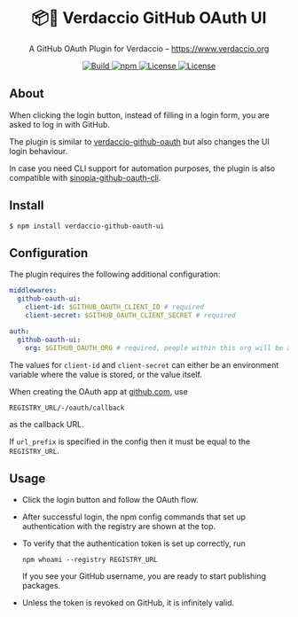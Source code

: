 <h1 align="center">
  📦🔐 Verdaccio GitHub OAuth UI
</h1>

<p align="center">
  A GitHub OAuth Plugin for Verdaccio – <a href="https://www.verdaccio.org">https://www.verdaccio.org</a>
</p>

<p align="center">
  <a href="https://circleci.com/gh/n4bb12/workflows/verdaccio-github-oauth-ui">
    <img alt="Build" src="https://img.shields.io/circleci/project/github/n4bb12/verdaccio-github-oauth-ui/master.svg?style=flat-square&label=Build&logo=circleci">
  </a>
  <a href="https://www.npmjs.com/package/verdaccio-github-oauth-ui">
    <img alt="npm" src="https://img.shields.io/npm/v/verdaccio-github-oauth-ui.svg?style=flat-square">
  </a>
  <a href="https://raw.githubusercontent.com/n4bb12/verdaccio-github-oauth-ui/master/LICENSE">
    <img alt="License" src="https://img.shields.io/badge/License-MIT-lightgrey.svg?style=flat-square">
  </a>
  <a href="https://github.com/n4bb12/verdaccio-github-oauth-ui/issues/new?template=bug_report.md">
    <img alt="License" src="https://img.shields.io/badge/Issues-Report a bug-red.svg?style=flat-square">
  </a>
</p>

## About

When clicking the login button, instead of filling in a login form, you are asked to log in with GitHub.

The plugin is similar to [verdaccio-github-oauth](https://github.com/aroundus-inc/verdaccio-github-oauth) but also changes the UI login behaviour.

In case you need CLI support for automation purposes, the plugin is also compatible with [sinopia-github-oauth-cli](https://github.com/soundtrackyourbrand/sinopia-github-oauth-cli).

## Install

```
$ npm install verdaccio-github-oauth-ui
```

## Configuration

The plugin requires the following additional configuration:

```yaml
middlewares:
  github-oauth-ui:
    client-id: $GITHUB_OAUTH_CLIENT_ID # required
    client-secret: $GITHUB_OAUTH_CLIENT_SECRET # required

auth:
  github-oauth-ui:
    org: $GITHUB_OAUTH_ORG # required, people within this org will be able to auth
```

The values for `client-id` and `client-secret` can either be an environment variable where the value is stored, or the value itself.

When creating the OAuth app at [github.com](https://github.com/settings/developers), use

```
REGISTRY_URL/-/oauth/callback
```

as the callback URL.

If `url_prefix` is specified in the config then it must be equal to the `REGISTRY_URL`.

## Usage

- Click the login button and follow the OAuth flow.

- After successful login, the npm config commands that set up authentication with the registry are shown at the top.

- To verify that the authentication token is set up correctly, run

  ```
  npm whoami --registry REGISTRY_URL
  ```

  If you see your GitHub username, you are ready to start publishing packages.

- Unless the token is revoked on GitHub, it is infinitely valid.
